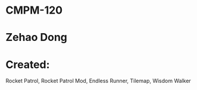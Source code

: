 # CMPM-120
# Zehao Dong
# Created: 
Rocket Patrol, Rocket Patrol Mod, Endless Runner, Tilemap, Wisdom Walker
